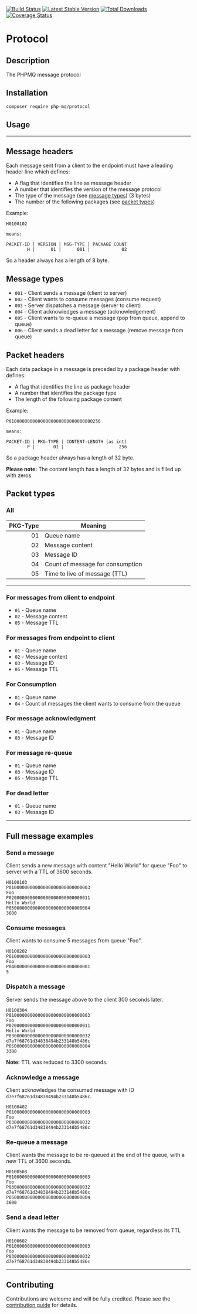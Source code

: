 [![Build Status](https://travis-ci.org/php-mq/protocol.svg?branch=master)](https://travis-ci.org/php-mq/protocol)
[![Latest Stable Version](https://poser.pugx.org/php-mq/protocol/v/stable)](https://packagist.org/packages/php-mq/protocol) 
[![Total Downloads](https://poser.pugx.org/php-mq/protocol/downloads)](https://packagist.org/packages/php-mq/protocol) 
[![Coverage Status](https://coveralls.io/repos/github/php-mq/protocol/badge.svg?branch=master)](https://coveralls.io/github/php-mq/protocol?branch=master)

# Protocol

## Description

The PHPMQ message protocol

## Installation

```bash
composer require php-mq/protocol
```

## Usage

---

## Message headers

Each message sent from a client to the endpoint must have a leading header line which defines:

* A flag that identifies the line as message header 
* A number that identifies the version of the message protocol 
* The type of the message (see [message types](#message-types)) (3 bytes)
* The number of the following packages (see [packet types](#packet-types))

Example:

```
H0100102

means:

PACKET-ID | VERSION | MSG-TYPE | PACKAGE COUNT
        H |      01 |      001 |            02 
```
 
So a header always has a length of 8 byte.
 
## Message types

* `001` - Client sends a message (client to server)
* `002` - Client wants to consume messages (consume request)
* `003` - Server dispatches a message (server to client)
* `004` - Client acknowledges a message (acknowledgement)
* `005` - Client wants to re-queue a message (pop from queue, append to queue)
* `006` - Client sends a dead letter for a message (remove message from queue)

## Packet headers

Each data package in a message is preceded by a package header with defines:
 
* A flag that identifies the line as package header
* A number that identifies the package type
* The length of the following package content

Example:

```
P01000000000000000000000000000000256

means:

PACKET-ID | PKG-TYPE | CONTENT-LENGTH (as int)
        P |       01 |                     256
```

So a package header always has a length of 32 byte.

**Please note:** The content length has a length of 32 bytes and is filled up with zeros.

## Packet types

### All

| PKG-Type | Meaning                            |
|---------:|------------------------------------|
| 01       |Queue name                          |
| 02       |Message content                     |
| 03       |Message ID                          |
| 04       |Count of message for consumption    |
| 05       |Time to live of message (TTL)       |

---

### For messages from client to endpoint 

* `01` - Queue name
* `02` - Message content
* `05` - Message TTL

### For messages from endpoint to client

* `01` - Queue name
* `02` - Message content
* `03` - Message ID
* `05` - Message TTL

### For Consumption

* `01` - Queue name
* `04` - Count of messages the client wants to consume from the queue

### For message acknowledgment

* `01` - Queue name
* `03` - Message ID

### For message re-queue

* `01` - Queue name
* `03` - Message ID
* `05` - Message TTL

### For dead letter

* `01` - Queue name
* `03` - Message ID

---

## Full message examples

### Send a message

Client sends a new message with content "Hello World" for queue "Foo" to server with a TTL of 3600 seconds.

```
H0100103
P0100000000000000000000000000003
Foo
P0200000000000000000000000000011
Hello World
P0500000000000000000000000000004
3600
```

### Consume messages

Client wants to consume 5 messages from queue "Foo".

```
H0100202
P0100000000000000000000000000003
Foo
P0400000000000000000000000000001
5
```

### Dispatch a message

Server sends the message above to the client 300 seconds later.

```
H0100304
P0100000000000000000000000000003
Foo
P0200000000000000000000000000011
Hello World
P0300000000000000000000000000032
d7e7f68761d34838494b233148b5486c
P0500000000000000000000000000004
3300
```

**Note:** TTL was reduced to 3300 seconds.

### Acknowledge a message

Client acknowledges the consumed message with ID `d7e7f68761d34838494b233148b5486c`.

```
H0100402
P0100000000000000000000000000003
Foo
P0300000000000000000000000000032
d7e7f68761d34838494b233148b5486c
```

### Re-queue a message

Client wants the message to be re-queued at the end of the queue, with a new TTL of 3600 seconds.

```
H0100503
P0100000000000000000000000000003
Foo
P0300000000000000000000000000032
d7e7f68761d34838494b233148b5486c
P0500000000000000000000000000004
3600
```

### Send a dead letter

Client wants the message to be removed from queue, regardless its TTL

```
H0100602
P0100000000000000000000000000003
Foo
P0300000000000000000000000000032
d7e7f68761d34838494b233148b5486c
```

---

## Contributing

Contributions are welcome and will be fully credited. Please see the [contribution guide](.github/CONTRIBUTING.md) for details.



